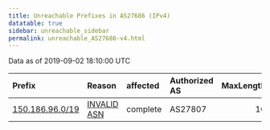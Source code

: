 ```yaml
---
title: Unreachable Prefixes in AS27686 (IPv4)
datatable: true
sidebar: unreachable_sidebar
permalink: unreachable_AS27686-v4.html
---
```


Data as of 2019-09-02 18:10:00 UTC


<div class="datatable-begin"></div>

| Prefix                                                   | Reason                                                                                                 | affected   | Authorized AS   |   MaxLength | Anchor                                         |   unreachable /24s |
|:---------------------------------------------------------|:-------------------------------------------------------------------------------------------------------|:-----------|:----------------|------------:|:-----------------------------------------------|-------------------:|
| [150.186.96.0/19](https://stat.ripe.net/150.186.96.0/19) | [INVALID ASN](https://rpki-validator.ripe.net/announcement-preview?asn=AS27686&prefix=150.186.96.0/19) | complete   | AS27807         |          16 | [LACNIC](unreachable_LACNIC_RPKI_Root-v4.html) |                 32 |

<div class="datatable-end"></div>